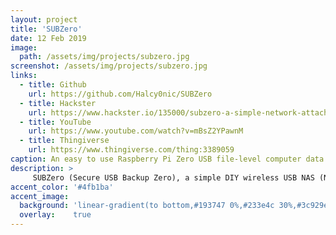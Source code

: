 ```yaml
---
layout: project
title: 'SUBZero'
date: 12 Feb 2019
image:  
  path: /assets/img/projects/subzero.jpg
screenshot: /assets/img/projects/subzero.jpg
links:
  - title: Github
    url: https://github.com/Halcy0nic/SUBZero
  - title: Hackster
    url: https://www.hackster.io/135000/subzero-a-simple-network-attached-storage-device-3f47be
  - title: YouTube
    url: https://www.youtube.com/watch?v=mBsZ2YPawnM
  - title: Thingiverse
    url: https://www.thingiverse.com/thing:3389059
caption: An easy to use Raspberry Pi Zero USB file-level computer data storage server.
description: >
     SUBZero (Secure USB Backup Zero), a simple DIY wireless USB NAS (Network Attached Storage) that enables you to securely upload files on the go using a $10 Raspberry Pi Zero W! NAS is a low cost, convenient way to backup files, photos, and data for future use. The SUBZero was not intended to replace traditional USBs but offers features that you wouldn't typically find on a COTS USB.
accent_color: '#4fb1ba'
accent_image:
  background: 'linear-gradient(to bottom,#193747 0%,#233e4c 30%,#3c929e 50%,#d5d5d4 70%,#cdccc8 100%)'
  overlay:    true
---
```

